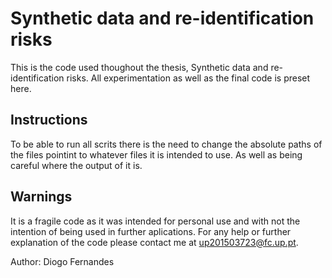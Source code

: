 # Synthetic data and re-identification risks

This is the code used thoughout the thesis, Synthetic data and re-identification risks. All experimentation as well as the final code is preset here.

## Instructions

To be able to run all scrits there is the need to change the absolute paths of the files pointint to whatever files it is intended to use. As well as being careful where the output of it is.

## Warnings

It is a fragile code as it was intended for personal use and with not the intention of being used in further aplications. For any help or further explanation of the code please contact me at up201503723@fc.up.pt.

Author: Diogo Fernandes